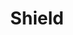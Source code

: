 ---
title: "Shield"
index:
  - shield
permalink: /spells/shield/
tags:
  - Spell
  - 1st Level
  - Abjuration
available_for:
  - Sorcerer
  - Wizard
level: "1st Level"
school: "Abjuration"
comp:
  - V
  - S
duration: "1 Round"
cast_time: "1 Reaction"
description: |
  An invisible barrier of magical force appears and protects you. Until the start of your next turn, you have a +5 bonus to AC, including against the triggering attack, and you take no damage from magic missile.
excerpt: "An invisible barrier of magical force appears and protects you."
source: "Basic Rules"
---